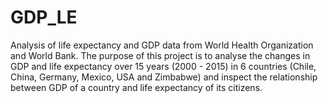 # GDP_LE
Analysis of life expectancy and GDP data from World Health Organization and World Bank.
The purpose of this project is to analyse the changes in GDP and life expectancy over 15 years (2000 - 2015) in 6 countries (Chile, China, Germany, Mexico, USA and Zimbabwe) and inspect the relationship between GDP of a country and life expectancy of its citizens.
